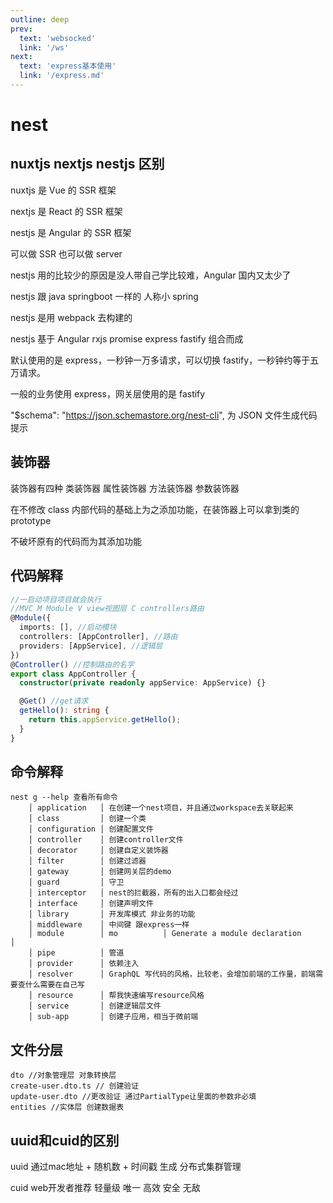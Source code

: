 ```yaml
---
outline: deep
prev:
  text: 'websocked'
  link: '/ws'
next:
  text: 'express基本使用'
  link: '/express.md'
---
```

# nest

## nuxtjs nextjs nestjs 区别

nuxtjs 是 Vue 的 SSR 框架

nextjs 是 React 的 SSR 框架

nestjs 是 Angular 的 SSR 框架

可以做 SSR 也可以做 server

nestjs 用的比较少的原因是没人带自己学比较难，Angular 国内又太少了

nestjs 跟 java springboot 一样的 人称小 spring

nestjs 是用 webpack 去构建的

nestjs 基于 Angular rxjs promise express fastify 组合而成

默认使用的是 express，一秒钟一万多请求，可以切换 fastify，一秒钟约等于五万请求。

一般的业务使用 express，网关层使用的是 fastify

"$schema": "https://json.schemastore.org/nest-cli", 为 JSON 文件生成代码提示

## 装饰器

装饰器有四种 类装饰器 属性装饰器 方法装饰器 参数装饰器

在不修改 class 内部代码的基础上为之添加功能，在装饰器上可以拿到类的 prototype

不破坏原有的代码而为其添加功能

## 代码解释

```ts
//一启动项目项目就会执行
//MVC M Module V view视图层 C controllers路由
@Module({
  imports: [], //启动模块
  controllers: [AppController], //路由
  providers: [AppService], //逻辑层
})
@Controller() //控制路由的名字
export class AppController {
  constructor(private readonly appService: AppService) {}

  @Get() //get请求
  getHello(): string {
    return this.appService.getHello();
  }
}
```

## 命令解释

```
nest g --help 查看所有命令
    │ application   │ 在创建一个nest项目，并且通过workspace去关联起来
    │ class         │ 创建一个类
    │ configuration │ 创建配置文件
    │ controller    │ 创建controller文件
    │ decorator     │ 创建自定义装饰器
    │ filter        │ 创建过滤器
    │ gateway       │ 创建网关层的demo
    │ guard         │ 守卫
    │ interceptor   │ nest的拦截器，所有的出入口都会经过
    │ interface     │ 创建声明文件
    │ library       │ 开发库模式 非业务的功能
    │ middleware    │ 中间键 跟express一样
    │ module        │ mo          │ Generate a module declaration                │
    │ pipe          │ 管道
    │ provider      │ 依赖注入
    │ resolver      │ GraphQL 写代码的风格，比较老，会增加前端的工作量，前端需要查什么需要在自己写
    │ resource      │ 帮我快速编写resource风格
    │ service       │ 创建逻辑层文件
    │ sub-app       │ 创建子应用，相当于微前端
```

## 文件分层
```
dto //对象管理层 对象转换层
create-user.dto.ts // 创建验证
update-user.dto //更改验证 通过PartialType让里面的参数非必填
entities //实体层 创建数据表
```
## uuid和cuid的区别
uuid 通过mac地址 + 随机数 + 时间戳 生成 分布式集群管理

cuid web开发者推荐 轻量级 唯一 高效 安全 无敌



